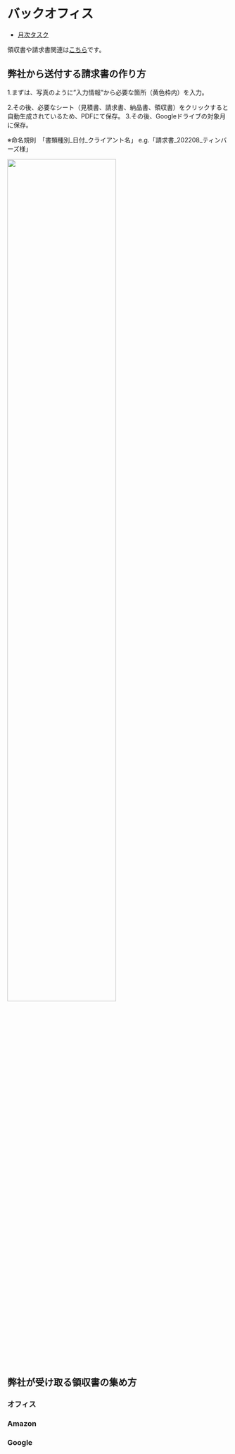 # バックオフィス

* [月次タスク](月次タスク.md)

領収書や請求書関連は[こちら](https://drive.google.com/drive/u/0/folders/1vqRx_ySXupmwdtV8t9GTXnJP4-og6snd)です。

## 弊社から送付する請求書の作り方
1.まずは、写真のように”入力情報”から必要な箇所（黄色枠内）を入力。

2.その後、必要なシート（見積書、請求書、納品書、領収書）をクリックすると自動生成されているため、PDFにて保存。
3.その後、Googleドライブの対象月に保存。

※命名規則　「書類種別_日付_クライアント名」 e.g.「請求書_202208_ティンバーズ様」

<img src=https://user-images.githubusercontent.com/111719338/185885694-c18c18d6-5f40-4e58-9268-b1ca2a717275.jpg width=70%>


## 弊社が受け取る領収書の集め方

### オフィス

### Amazon

### Google 

